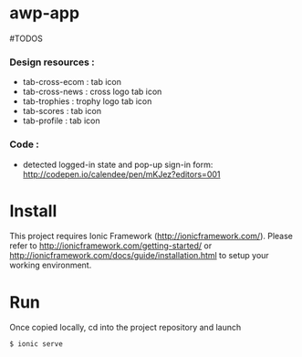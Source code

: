 awp-app
=====================
#TODOS

### Design resources :

* tab-cross-ecom :  tab icon 
* tab-cross-news : cross logo  tab icon 
* tab-trophies : trophy logo tab icon
* tab-scores : tab icon
* tab-profile : tab icon


### Code :
* detected logged-in state and pop-up sign-in form: http://codepen.io/calendee/pen/mKJez?editors=001

# Install

This project requires Ionic Framework (http://ionicframework.com/).
Please refer to http://ionicframework.com/getting-started/ or http://ionicframework.com/docs/guide/installation.html to setup your working environment.

# Run 
Once copied locally, cd into the project repository and launch 
```bash
$ ionic serve
```
